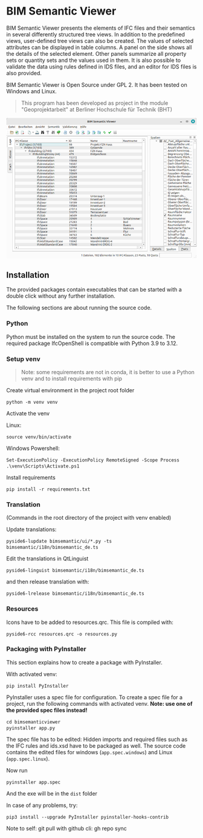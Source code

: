 # BIM Semantic Viewer

BIM Semantic Viewer presents the elements of IFC files and their semantics in 
several differently structured tree views. In addition to the predefined views, 
user-defined tree views can also be created. The values of selected attributes 
can be displayed in table columns. A panel on the side shows all the details of 
the selected element. Other panels summarize all property sets or quantity sets 
and the values used in them. It is also possible to validate the data using rules 
defined in IDS files, and an editor for IDS files is also provided.


BIM Semantic Viewer is Open Source under GPL 2. It has been tested on Windows 
and Linux.

> This program has been developed as project in the module "Geoprojektarbeit" at Berliner Hochschule für Technik (BHT)

![Screenshot](bimsemantic/doc/screenshot.png)

## Installation 

The provided packages contain executables that can be started with a 
double click without any further installation.

The following sections are about running the source code.
### Python

Python must be installed on the system to run the source code.
The required package IfcOpenShell is compatible with Python 3.9 to 3.12.

### Setup venv
> Note: some requirements are not in conda, it is better to use a Python venv and to install requirements with pip

Create virtual environment in the project root folder
```
python -m venv venv
```

Activate the venv

Linux:
```
source venv/bin/activate
```

Windows Powershell:
```
Set-ExecutionPolicy -ExecutionPolicy RemoteSigned -Scope Process
.\venv\Scripts\Activate.ps1
```

Install requirements
```
pip install -r requirements.txt
```
### Translation
(Commands in the root directory of the project with venv enabled)

Update translations:
```
pyside6-lupdate bimsemantic/ui/*.py -ts bimsemantic/i18n/bimsemantic_de.ts
```

Edit the translations in QtLinguist 
```
pyside6-linguist bimsemantic/i18n/bimsemantic_de.ts
```

and then release translation with:
```
pyside6-lrelease bimsemantic/i18n/bimsemantic_de.ts
```

### Resources

Icons have to be added to resources.qrc. This file is compiled with:

```
pyside6-rcc resources.qrc -o resources.py
```


### Packaging with PyInstaller
This section explains how to create a package with PyInstaller.

With activated venv:
```
pip install PyInstaller
```

PyInstaller uses a spec file for configuration.
To create a spec file for a project, run the following commands with activated venv. **Note: use one of the provided spec files instead!**
```
cd bimsemanticviewer
pyinstaller app.py
```

The spec file has to be edited: Hidden imports and required files such as the
IFC rules and ids.xsd have to be packaged as well. The source code contains the edited 
files for windows (`app.spec.windows`) and Linux (`app.spec.linux`).

Now run
```
pyinstaller app.spec
```
And the exe will be in the `dist` folder

In case of any problems, try:
```
pip3 install --upgrade PyInstaller pyinstaller-hooks-contrib
```

Note to self: git pull with github cli: gh repo sync

